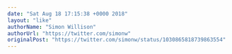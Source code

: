 ```yaml
---
date: "Sat Aug 18 17:15:38 +0000 2018"
layout: "like"
authorName: "Simon Willison"
authorUrl: "https://twitter.com/simonw"
originalPost: "https://twitter.com/simonw/status/1030865818739863554"
---
```

